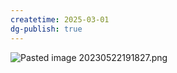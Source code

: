 ```yaml
---
createtime: 2025-03-01
dg-publish: true
---
```


![Pasted image 20230522191827.png](/img/user/09%20settings/Z%20attachment/Pasted%20image%2020230522191827.png)
